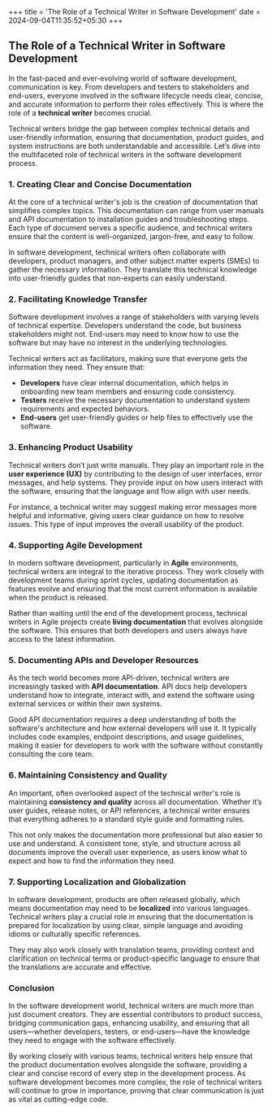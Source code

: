 +++
title = 'The Role of a Technical Writer in Software Development'
date = 2024-09-04T11:35:52+05:30
+++
## The Role of a Technical Writer in Software Development

In the fast-paced and ever-evolving world of software development, communication is key. From developers and testers to stakeholders and end-users, everyone involved in the software lifecycle needs clear, concise, and accurate information to perform their roles effectively. This is where the role of a **technical writer** becomes crucial. 

Technical writers bridge the gap between complex technical details and user-friendly information, ensuring that documentation, product guides, and system instructions are both understandable and accessible. Let’s dive into the multifaceted role of technical writers in the software development process.

### 1. **Creating Clear and Concise Documentation**
At the core of a technical writer's job is the creation of documentation that simplifies complex topics. This documentation can range from user manuals and API documentation to installation guides and troubleshooting steps. Each type of document serves a specific audience, and technical writers ensure that the content is well-organized, jargon-free, and easy to follow.

In software development, technical writers often collaborate with developers, product managers, and other subject matter experts (SMEs) to gather the necessary information. They translate this technical knowledge into user-friendly guides that non-experts can easily understand.

### 2. **Facilitating Knowledge Transfer**
Software development involves a range of stakeholders with varying levels of technical expertise. Developers understand the code, but business stakeholders might not. End-users may need to know how to use the software but may have no interest in the underlying technologies.

Technical writers act as facilitators, making sure that everyone gets the information they need. They ensure that:
- **Developers** have clear internal documentation, which helps in onboarding new team members and ensuring code consistency.
- **Testers** receive the necessary documentation to understand system requirements and expected behaviors.
- **End-users** get user-friendly guides or help files to effectively use the software.

### 3. **Enhancing Product Usability**
Technical writers don’t just write manuals. They play an important role in the **user experience (UX)** by contributing to the design of user interfaces, error messages, and help systems. They provide input on how users interact with the software, ensuring that the language and flow align with user needs.

For instance, a technical writer may suggest making error messages more helpful and informative, giving users clear guidance on how to resolve issues. This type of input improves the overall usability of the product.

### 4. **Supporting Agile Development**
In modern software development, particularly in **Agile** environments, technical writers are integral to the iterative process. They work closely with development teams during sprint cycles, updating documentation as features evolve and ensuring that the most current information is available when the product is released.

Rather than waiting until the end of the development process, technical writers in Agile projects create **living documentation** that evolves alongside the software. This ensures that both developers and users always have access to the latest information.

### 5. **Documenting APIs and Developer Resources**
As the tech world becomes more API-driven, technical writers are increasingly tasked with **API documentation**. API docs help developers understand how to integrate, interact with, and extend the software using external services or within their own systems. 

Good API documentation requires a deep understanding of both the software's architecture and how external developers will use it. It typically includes code examples, endpoint descriptions, and usage guidelines, making it easier for developers to work with the software without constantly consulting the core team.

### 6. **Maintaining Consistency and Quality**
An important, often overlooked aspect of the technical writer's role is maintaining **consistency and quality** across all documentation. Whether it’s user guides, release notes, or API references, a technical writer ensures that everything adheres to a standard style guide and formatting rules.

This not only makes the documentation more professional but also easier to use and understand. A consistent tone, style, and structure across all documents improve the overall user experience, as users know what to expect and how to find the information they need.

### 7. **Supporting Localization and Globalization**
In software development, products are often released globally, which means documentation may need to be **localized** into various languages. Technical writers play a crucial role in ensuring that the documentation is prepared for localization by using clear, simple language and avoiding idioms or culturally specific references.

They may also work closely with translation teams, providing context and clarification on technical terms or product-specific language to ensure that the translations are accurate and effective.

### Conclusion
In the software development world, technical writers are much more than just document creators. They are essential contributors to product success, bridging communication gaps, enhancing usability, and ensuring that all users—whether developers, testers, or end-users—have the knowledge they need to engage with the software effectively.

By working closely with various teams, technical writers help ensure that the product documentation evolves alongside the software, providing a clear and concise record of every step in the development process. As software development becomes more complex, the role of technical writers will continue to grow in importance, proving that clear communication is just as vital as cutting-edge code.